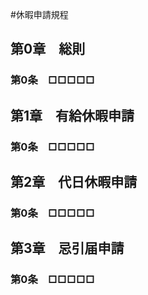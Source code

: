 #休暇申請規程

## 第0章　総則

### 第0条　□□□□□

## 第1章　有給休暇申請

### 第0条　□□□□□

## 第2章　代日休暇申請

### 第0条　□□□□□

## 第3章　忌引届申請

### 第0条　□□□□□
